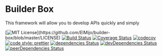 # Builder Box 
This framework will allow you to develop APIs quickly and simply

[![MIT License](https://img.shields.io/apm/l/atomic-design-ui.svg?)](https://github.com/ElMijo/builder-box/blob/master/LICENSE) [![Build Status](https://travis-ci.org/ElMijo/builder-box.svg?branch=master)](https://travis-ci.org/ElMijo/builder-box) [![Coverage Status](https://coveralls.io/repos/github/ElMijo/builder-box/badge.svg?branch=master)](https://coveralls.io/github/ElMijo/builder-box?branch=master) [![codecov](https://codecov.io/gh/ElMijo/builder-box/branch/master/graph/badge.svg)](https://codecov.io/gh/ElMijo/builder-box) [![code style: prettier](https://img.shields.io/badge/code_style-prettier-ff69b4.svg?style=flat-square)](https://github.com/prettier/prettier) [![dependencies Status](https://david-dm.org/ElMijo/builder-box/status.svg)](https://david-dm.org/ElMijo/builder-box) [![devDependencies Status](https://david-dm.org/ElMijo/builder-box/dev-status.svg)](https://david-dm.org/ElMijo/builder-box?type=dev) [![peerDependencies Status](https://david-dm.org/ElMijo/builder-box/peer-status.svg)](https://david-dm.org/ElMijo/builder-box?type=peer) 
